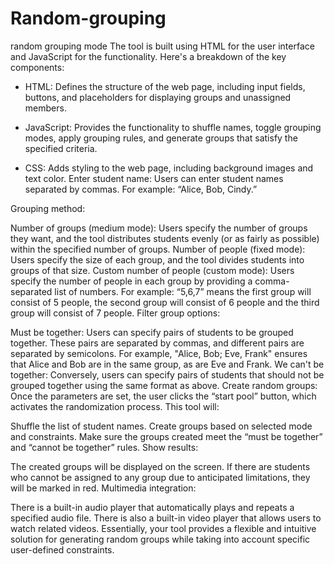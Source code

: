 # Random-grouping
random grouping mode
The tool is built using HTML for the user interface and JavaScript for the functionality. Here's a breakdown of the key components:

- HTML: Defines the structure of the web page, including input fields, buttons, and placeholders for displaying groups and unassigned members.

- JavaScript: Provides the functionality to shuffle names, toggle grouping modes, apply grouping rules, and generate groups that satisfy the specified criteria.

- CSS: Adds styling to the web page, including background images and text color.
Enter student name:
Users can enter student names separated by commas. For example: “Alice, Bob, Cindy.”

 Grouping method:


Number of groups (medium mode):
Users specify the number of groups they want, and the tool distributes students evenly (or as fairly as possible) within the specified number of groups.
Number of people (fixed mode):
Users specify the size of each group, and the tool divides  students into groups of that size.
Custom number of people (custom mode):
Users specify the number of people in each group by providing a comma-separated list of numbers. For example: “5,6,7” means the first group will consist of 5 people, the second group will consist of 6 people and the third group will consist of 7 people.
Filter group options:


Must be together:
Users can specify pairs of students to be grouped together. These pairs are separated by commas, and different pairs are separated by semicolons. For example, "Alice, Bob; Eve, Frank" ensures that Alice and Bob are in the same group, as are Eve and Frank.
We can't be together:
Conversely, users can specify pairs of students that should not be grouped together using the same format as above. Create random groups:
Once the parameters are set,  the user clicks the “start pool” button, which activates the randomization process. This tool will:


Shuffle the list of student names.
Create groups based on selected mode and constraints.
Make sure the  groups created meet the “must be together” and “cannot be together” rules.
Show results:


The created groups will be displayed on the screen.  If there are students who cannot be assigned to any group due to anticipated limitations, they will be marked in red.
Multimedia integration:


There is a built-in audio player that automatically plays and repeats a specified audio file.
There is also a built-in video player that allows users to watch  related videos.
Essentially, your tool provides a flexible and intuitive solution for generating random groups while taking into account specific user-defined constraints. 
